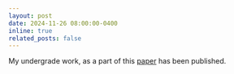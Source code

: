 ```yaml
---
layout: post
date: 2024-11-26 08:00:00-0400
inline: true
related_posts: false
---
```


My undergrade work, as a part of this <a href="https://doi.org/10.1016/j.enggeo.2024.107827">paper</a> has been published. 

